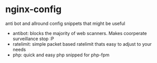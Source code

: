 # nginx-config
anti bot and allround config snippets that might be useful
- antibot: blocks the majority of web scanners. Makes coorperate surveillance stop :P
- ratelimit: simple packet based ratelimit thats easy to adjust to your needs
- php: quick and easy php snipped for php-fpm
  
